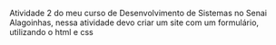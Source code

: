 Atividade 2 do meu curso de Desenvolvimento de Sistemas no Senai Alagoinhas, nessa atividade devo criar um site com um formulário, utilizando o html e css
